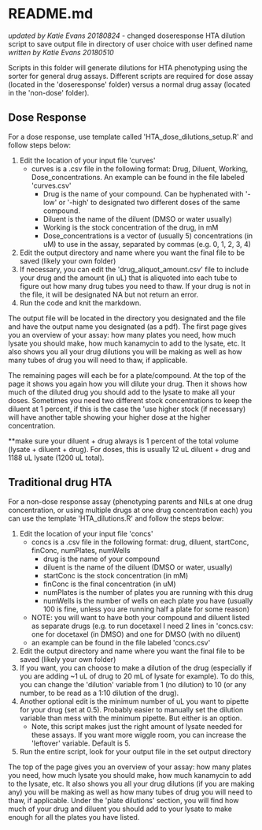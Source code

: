 # README.md

*updated by Katie Evans 20180824*
	- changed doseresponse HTA dilution script to save output file in directory of user choice with user defined name
*written by Katie Evans 20180510*

Scripts in this folder will generate dilutions for HTA phenotyping using the sorter for general drug assays. Different scripts are required for dose assay (located in the 'doseresponse' folder) versus a normal drug assay (located in the 'non-dose' folder).

## Dose Response

For a dose response, use template called 'HTA_dose_dilutions_setup.R' and follow steps below:
1. Edit the location of your input file 'curves'
	* curves is a .csv file in the following format: Drug, Diluent, Working, Dose_concentrations. An example can be found in the file labeled 'curves.csv'
		* Drug is the name of your compound. Can be hyphenated with '-low' or '-high' to designated two different doses of the same compound.
		* Diluent is the name of the diluent (DMSO or water usually)
		* Working is the stock concentration of the drug, in mM
		* Dose_concentrations is a vector of (usually 5) concentrations (in uM) to use in the assay, separated by commas (e.g. 0, 1, 2, 3, 4)
2. Edit the output directory and name where you want the final file to be saved (likely your own folder)
4. If necessary, you can edit the 'drug_aliquot_amount.csv' file to include your drug and the amount (in uL) that is aliquoted into each tube to figure out how many drug tubes you need to thaw. If your drug is not in the file, it will be designated NA but not return an error.
5. Run the code and knit the markdown.

The output file will be located in the directory you designated and the file and have the output name you designated (as a pdf). The first page gives you an overview of your assay: how many plates you need, how much lysate you should make, how much kanamycin to add to the lysate, etc. It also shows you all your drug dilutions you will be making as well as how many tubes of drug you will need to thaw, if applicable.

The remaining pages will each be for a plate/compound. At the top of the page it shows you again how you will dilute your drug. Then it shows how much of the diluted drug you should add to the lysate to make all your doses. Sometimes you need two different stock concentrations to keep the diluent at 1 percent, if this is the case the 'use higher stock (if necessary) will have another table showing your higher dose at the higher concentration.

**make sure your diluent + drug always is 1 percent of the total volume (lysate + diluent + drug). For doses, this is usually 12 uL diluent + drug and 1188 uL lysate (1200 uL total).

## Traditional drug HTA

For a non-dose response assay (phenotyping parents and NILs at one drug concentration, or using multiple drugs at one drug concentration each) you can use the template 'HTA_dilutions.R' and follow the steps below:
1. Edit the location of your input file 'concs'
	* concs is a .csv file in the following format: drug, diluent, startConc, finConc, numPlates, numWells
		* drug is the name of your compound
		* diluent is the name of the diluent (DMSO or water, usually)
		* startConc is the stock concentration (in mM)
		* finConc is the final concentration (in uM)
		* numPlates is the number of plates you are running with this drug
		* numWells is the number of wells on each plate you have (usually 100 is fine, unless you are running half a plate for some reason)
	* NOTE: you will want to have both your compound and diluent listed as separate drugs (e.g. to run docetaxel I need 2 lines in 'concs.csv: one for docetaxel (in DMSO) and one for DMSO (with no diluent)
	* an example can be found in the file labeled 'concs.csv'
2. Edit the output directory and name where you want the final file to be saved (likely your own folder)
3. If you want, you can choose to make a dilution of the drug (especially if you are adding ~1 uL of drug to 20 mL of lysate for example). To do this, you can change the 'dilution' variable from 1 (no dilution) to 10 (or any number, to be read as a 1:10 dilution of the drug). 
4. Another optional edit is the minimum number of uL you want to pipette for your drug (set at 0.5). Probably easier to manually set the dilution variable than mess with the minimum pipette. But either is an option.
	* Note, this script makes just the right amount of lysate needed for these assays. If you want more wiggle room, you can increase the 'leftover' variable. Default is 5.
5. Run the entire script, look for your output file in the set output directory

The top of the page gives you an overview of your assay: how many plates you need, how much lysate you should make, how much kanamycin to add to the lysate, etc. It also shows you all your drug dilutions (if you are making any) you will be making as well as how many tubes of drug you will need to thaw, if applicable. Under the 'plate dilutions' section, you will find how much of your drug and diluent you should add to your lysate to make enough for all the plates you have listed.



